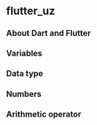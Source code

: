 # flutter_uz

## About Dart and Flutter
## Variables
## Data type
## Numbers
## Arithmetic operator
